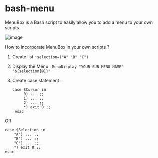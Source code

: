 # bash-menu
MenuBox is a Bash script to easily allow you to add a menu to your own scripts.


![image](https://user-images.githubusercontent.com/123583960/219971139-413f419b-b225-41dc-ae38-f08bb99e25ac.png)


How to incorporate MenuBox in your own scripts ?

1. Create list :
`selection=("A" "B" "C")`

2. Display the Menu :
`MenuDisplay "YOUR SUB MENU NAME" "${selection[@]}"`

3. Create case statement :

	   case $Cursor in
			0) ... ;;
			1) ... ;;
			2) ... ;;
			*) exit 0 ;;
		esac

OR

	case $Selection in
		"A") ... ;;
		"B") ... ;;
		"C") ... ;;
		*) exit 0 ;;
	esac
		

